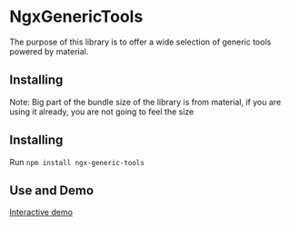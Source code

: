 # NgxGenericTools

The purpose of this library is to offer a wide selection of generic tools powered by material.

## Installing

Note: Big part of the bundle size of the library is from material, if you are using it already, you
are not going to feel the size

## Installing

Run `npm install ngx-generic-tools`

## Use and Demo

[Interactive demo](https://aramirezj.github.io/ngx-generic-tools/home)